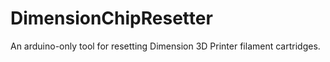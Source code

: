 # DimensionChipResetter

An arduino-only tool for resetting Dimension 3D Printer filament cartridges.
